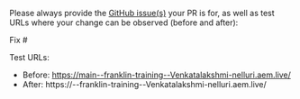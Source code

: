Please always provide the [GitHub issue(s)](../issues) your PR is for, as well as test URLs where your change can be observed (before and after):

Fix #<gh-issue-id>

Test URLs:
- Before: https://main--franklin-training--Venkatalakshmi-nelluri.aem.live/
- After: https://<branch>--franklin-training--Venkatalakshmi-nelluri.aem.live/
